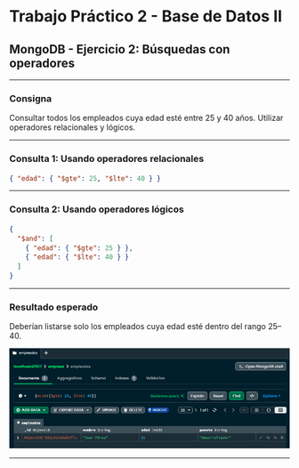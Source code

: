 
# Trabajo Práctico 2 - Base de Datos II
## MongoDB - Ejercicio 2: Búsquedas con operadores

---

### Consigna

Consultar todos los empleados cuya edad esté entre 25 y 40 años. Utilizar operadores relacionales y lógicos.

---

### Consulta 1: Usando operadores relacionales

```json
{ "edad": { "$gte": 25, "$lte": 40 } }
```

---

### Consulta 2: Usando operadores lógicos

```json
{
  "$and": [
    { "edad": { "$gte": 25 } },
    { "edad": { "$lte": 40 } }
  ]
}
```

---

### Resultado esperado

Deberían listarse solo los empleados cuya edad esté dentro del rango 25–40.

![Resultado búsqueda](img/captura-ej2.png)

---
